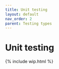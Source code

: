 ```yaml
---
title: Unit testing
layout: default
nav_order: 2
parent: Testing types
---
```


# Unit testing

{% include wip.html %}